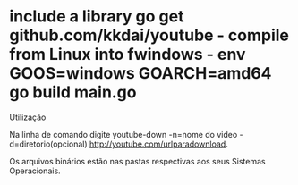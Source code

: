 # include a library go get github.com/kkdai/youtube - compile from Linux into  fwindows - env GOOS=windows GOARCH=amd64 go build main.go

Utilização



Na linha de comando digite youtube-down -n=nome do video -d=diretorio(opcional) http://youtube.com/urlparadownload.

Os arquivos binários estão nas pastas respectivas aos seus Sistemas Operacionais.